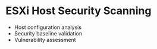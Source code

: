 # ESXi Host Security Scanning
- Host configuration analysis
- Security baseline validation
- Vulnerability assessment
